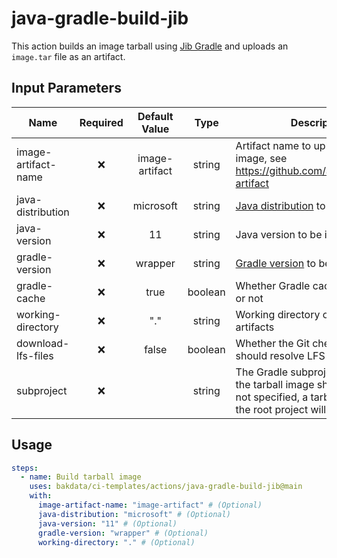 # java-gradle-build-jib

This action builds an image tarball using [Jib Gradle](https://github.com/GoogleContainerTools/jib/tree/master/jib-gradle-plugin) and uploads an `image.tar` file as an artifact.

## Input Parameters

| Name                | Required | Default Value  |  Type   | Description                                                                                                                              |
| ------------------- | :------: | :------------: | :-----: | ---------------------------------------------------------------------------------------------------------------------------------------- |
| image-artifact-name |    ❌    | image-artifact | string  | Artifact name to upload tarball image, see <https://github.com/actions/upload-artifact>                                                  |
| java-distribution   |    ❌    |   microsoft    | string  | [Java distribution](https://github.com/actions/setup-java#supported-distributions) to be installed                                       |
| java-version        |    ❌    |       11       | string  | Java version to be installed                                                                                                             |
| gradle-version      |    ❌    |    wrapper     | string  | [Gradle version](https://github.com/gradle/gradle-build-action#use-a-specific-gradle-version) to be installed                            |
| gradle-cache        |    ❌    |      true      | boolean | Whether Gradle caching is enabled or not                                                                                                 |
| working-directory   |    ❌    |      "."       | string  | Working directory of your Gradle artifacts                                                                                               |
| download-lfs-files  |    ❌    |     false      | boolean | Whether the Git checkout action should resolve LFS files or not                                                                          |
| subproject          |    ❌    |                | string  | The Gradle subproject for which the tarball image should be built (If not specified, a tarball image for the root project will be built) |

## Usage

```yaml
steps:
  - name: Build tarball image
    uses: bakdata/ci-templates/actions/java-gradle-build-jib@main
    with:
      image-artifact-name: "image-artifact" # (Optional)
      java-distribution: "microsoft" # (Optional)
      java-version: "11" # (Optional)
      gradle-version: "wrapper" # (Optional)
      working-directory: "." # (Optional)
```
